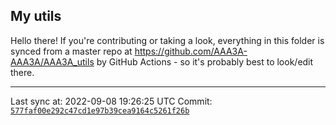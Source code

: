 ## My utils

Hello there! If you're contributing or taking a look, everything in this folder
is synced from a master repo at https://github.com/AAA3A-AAA3A/AAA3A_utils by GitHub Actions -
so it's probably best to look/edit there.

---

Last sync at: 2022-09-08 19:26:25 UTC
Commit: [`577faf00e292c47cd1e97b39cea9164c5261f26b`](https://github.com/AAA3A-AAA3A/AAA3A_utils/commit/577faf00e292c47cd1e97b39cea9164c5261f26b)
